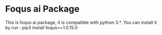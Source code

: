 # Foqus ai Package

This is foqus ai package, it is compatible with python 3.*.
You can install it by run :
pip3 install foqus==1.0.15.0
